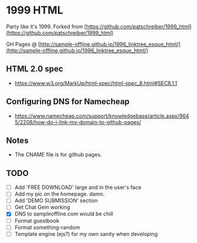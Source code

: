 # 1999 HTML

Party like it's 1999.
Forked from [https://github.com/patschreiber/1999_html](https://github.com/patschreiber/1999_html)

GH Pages @ [http://sample-offline.github.io/1996_linktree_esque_html/](http://sample-offline.github.io/1996_linktree_esque_html/)

## HTML 2.0 spec

- <https://www.w3.org/MarkUp/html-spec/html-spec_8.html#SEC8.1.1>

## Configuring DNS for Namecheap

- <https://www.namecheap.com/support/knowledgebase/article.aspx/9645/2208/how-do-i-link-my-domain-to-github-pages/>

## Notes

- The CNAME file is for github pages.

## TODO

- [ ] Add 'FREE DOWNLOAD' large and in the user's face
- [ ] Add my pic on the homepage. damn.
- [ ] Add 'DEMO SUBMISSION' section
- [ ] Get Chat Gem working
- [x] DNS to sampleoffline.com would be chill
- [ ] Format guestbook
- [ ] Format something-random
- [ ] Template engine (ejs?) for my own sanity when developing
